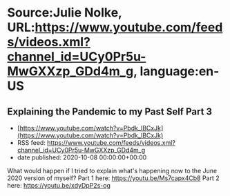 # Source:Julie Nolke, URL:https://www.youtube.com/feeds/videos.xml?channel_id=UCy0Pr5u-MwGXXzp_GDd4m_g, language:en-US

## Explaining the Pandemic to my Past Self Part 3
 - [https://www.youtube.com/watch?v=Pbdk_lBCxJk](https://www.youtube.com/watch?v=Pbdk_lBCxJk)
 - RSS feed: https://www.youtube.com/feeds/videos.xml?channel_id=UCy0Pr5u-MwGXXzp_GDd4m_g
 - date published: 2020-10-08 00:00:00+00:00

What would happen if I tried to explain what's happening now to the June 2020 version of myself?
Part 1 here: https://youtu.be/Ms7capx4Cb8
Part 2 here: https://youtu.be/xdyDpP2s-og

